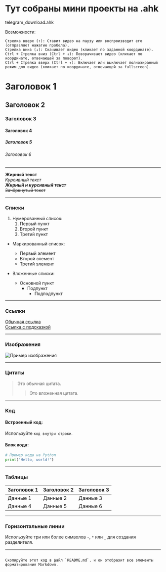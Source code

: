 # Тут собраны мини проекты на .ahk

telegram_download.ahk

Возможности:

    Стрелка вверх (↑): Ставит видео на паузу или воспроизводит его (отправляет нажатие пробела).
    Стрелка вниз (↓): Скачивает видео (кликает по заданной координате).
    Ctrl + Стрелка вниз (Ctrl + ↓): Поворачивает видео (кликает по координате, отвечающей за поворот).
    Ctrl + Стрелка вверх (Ctrl + ↑): Включает или выключает полноэкранный режим для видео (кликает по координате, отвечающей за fullscreen).




# Заголовок 1
## Заголовок 2
### Заголовок 3
#### Заголовок 4
##### Заголовок 5
###### Заголовок 6

---

**Жирный текст**  
*Курсивный текст*  
***Жирный и курсивный текст***  
~~Зачёркнутый текст~~

---

### Списки

1. Нумерованный список:
   1. Первый пункт
   2. Второй пункт
   3. Третий пункт

- Маркированный список:
  - Первый элемент
  - Второй элемент
  - Третий элемент

- Вложенные списки:
  - Основной пункт
    - Подпункт
      - Подподпункт

---

### Ссылки

[Обычная ссылка](https://example.com)  
[Ссылка с подсказкой](https://example.com "Описание ссылки")

---

### Изображения

![Пример изображения](https://via.placeholder.com/150 "Заглушка изображения")

---

### Цитаты

> Это обычная цитата.  
>> Это вложенная цитата.

---

### Код

#### Встроенный код:
Используйте `код внутри строки`.

#### Блок кода:
```python
# Пример кода на Python
print("Hello, world!")
```

---

### Таблицы

| Заголовок 1 | Заголовок 2 | Заголовок 3 |
|-------------|-------------|-------------|
| Данные 1    | Данные 2    | Данные 3    |
| Данные 4    | Данные 5    | Данные 6    |

---

### Горизонтальные линии
Используйте три или более символов `-`, `*` или `_` для создания разделителя.

---
```

Скопируйте этот код в файл `README.md`, и он отобразит все элементы форматирования Markdown.
